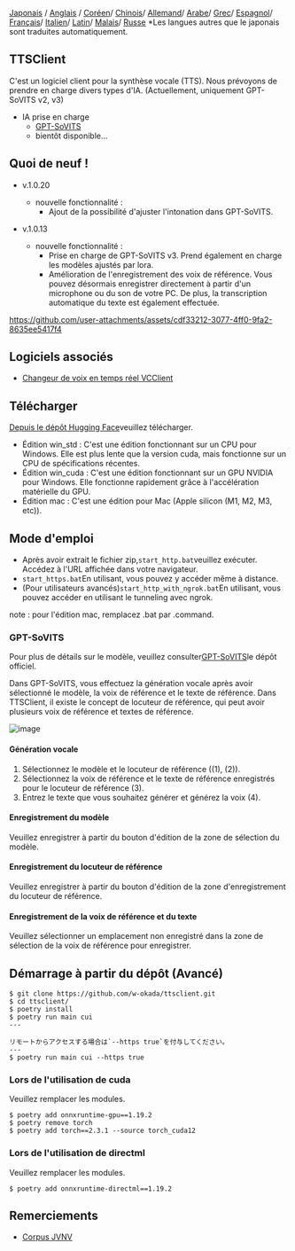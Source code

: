 [Japonais](/README.md) /
[Anglais](/docs_i18n/README_en.md) /
[Coréen](/docs_i18n/README_ko.md)/
[Chinois](/docs_i18n/README_zh.md)/
[Allemand](/docs_i18n/README_de.md)/
[Arabe](/docs_i18n/README_ar.md)/
[Grec](/docs_i18n/README_el.md)/
[Espagnol](/docs_i18n/README_es.md)/
[Français](/docs_i18n/README_fr.md)/
[Italien](/docs_i18n/README_it.md)/
[Latin](/docs_i18n/README_la.md)/
[Malais](/docs_i18n/README_ms.md)/
[Russe](/docs_i18n/README_ru.md)
*Les langues autres que le japonais sont traduites automatiquement.

## TTSClient

C'est un logiciel client pour la synthèse vocale (TTS).
Nous prévoyons de prendre en charge divers types d'IA. (Actuellement, uniquement GPT-SoVITS v2, v3)

* IA prise en charge
  * [GPT-SoVITS](https://github.com/RVC-Boss/GPT-SoVITS)
  * bientôt disponible...

## Quoi de neuf !

* v.1.0.20
  * nouvelle fonctionnalité :
    * Ajout de la possibilité d'ajuster l'intonation dans GPT-SoVITS.

* v.1.0.13
  * nouvelle fonctionnalité :
    * Prise en charge de GPT-SoVITS v3. Prend également en charge les modèles ajustés par lora.
    * Amélioration de l'enregistrement des voix de référence. Vous pouvez désormais enregistrer directement à partir d'un microphone ou du son de votre PC. De plus, la transcription automatique du texte est également effectuée.

https://github.com/user-attachments/assets/cdf33212-3077-4ff0-9fa2-8635ee5417f4

## Logiciels associés

* [Changeur de voix en temps réel VCClient](https://github.com/w-okada/voice-changer)

## Télécharger

[Depuis le dépôt Hugging Face](https://huggingface.co/wok000/ttsclient000/tree/main)veuillez télécharger.

* Édition win_std : C'est une édition fonctionnant sur un CPU pour Windows. Elle est plus lente que la version cuda, mais fonctionne sur un CPU de spécifications récentes.
* Édition win_cuda : C'est une édition fonctionnant sur un GPU NVIDIA pour Windows. Elle fonctionne rapidement grâce à l'accélération matérielle du GPU.
* Édition mac : C'est une édition pour Mac (Apple silicon (M1, M2, M3, etc)).

## Mode d'emploi

* Après avoir extrait le fichier zip,`start_http.bat`veuillez exécuter. Accédez à l'URL affichée dans votre navigateur.
* `start_https.bat`En utilisant, vous pouvez y accéder même à distance.
* (Pour utilisateurs avancés)`start_http_with_ngrok.bat`En utilisant, vous pouvez accéder en utilisant le tunneling avec ngrok.

note : pour l'édition mac, remplacez .bat par .command.

### GPT-SoVITS

Pour plus de détails sur le modèle, veuillez consulter[GPT-SoVITS](https://github.com/RVC-Boss/GPT-SoVITS)le dépôt officiel.

Dans GPT-SoVITS, vous effectuez la génération vocale après avoir sélectionné le modèle, la voix de référence et le texte de référence. Dans TTSClient, il existe le concept de locuteur de référence, qui peut avoir plusieurs voix de référence et textes de référence.

![image](https://github.com/user-attachments/assets/032a65ed-b9d5-4f8a-8efe-73bd10b66593)

#### Génération vocale

1. Sélectionnez le modèle et le locuteur de référence ((1), (2)).
2. Sélectionnez la voix de référence et le texte de référence enregistrés pour le locuteur de référence (3).
3. Entrez le texte que vous souhaitez générer et générez la voix (4).

#### Enregistrement du modèle

Veuillez enregistrer à partir du bouton d'édition de la zone de sélection du modèle.

#### Enregistrement du locuteur de référence

Veuillez enregistrer à partir du bouton d'édition de la zone d'enregistrement du locuteur de référence.

#### Enregistrement de la voix de référence et du texte

Veuillez sélectionner un emplacement non enregistré dans la zone de sélection de la voix de référence pour enregistrer.

## Démarrage à partir du dépôt (Avancé)

```
$ git clone https://github.com/w-okada/ttsclient.git
$ cd ttsclient/
$ poetry install
$ poetry run main cui
---

リモートからアクセスする場合は`--https true`を付与してください。
---
$ poetry run main cui --https true
```

### Lors de l'utilisation de cuda

Veuillez remplacer les modules.

```
$ poetry add onnxruntime-gpu==1.19.2
$ poetry remove torch
$ poetry add torch==2.3.1 --source torch_cuda12
```

### Lors de l'utilisation de directml

Veuillez remplacer les modules.

```
$ poetry add onnxruntime-directml==1.19.2
```

## Remerciements

* [Corpus JVNV](https://sites.google.com/site/shinnosuketakamichi/research-topics/jvnv_corpus)
